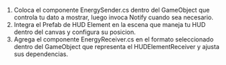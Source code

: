 1) Coloca el componente EnergySender.cs dentro del GameObject que controla tu dato a mostrar, luego invoca Notify cuando sea necesario.
2) Integra el Prefab de HUD Element en la escena que maneja tu HUD dentro del canvas y configura su posicion.
3) Agrega el componente EnergyReceiver.cs en el formato seleccionado dentro del GameObject que representa el HUDElementReceiver y ajusta sus dependencias.
